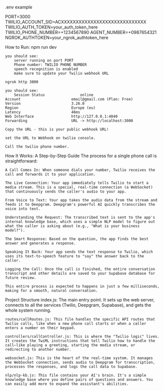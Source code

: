 .env example

PORT=3000
TWILIO_ACCOUNT_SID=ACXXXXXXXXXXXXXXXXXXXXXXXXXXXXX
TWILIO_AUTH_TOKEN=your_auth_token_here
TWILIO_PHONE_NUMBER=+1234567890
AGENT_NUMBER=+0987654321
NGROK_AUTHTOKEN=your_ngrok_authtoken_here


How to Run:
    npm run dev

    you should see:
        server running on port PORT
        Phone number: TWILIO PHONE NUMBER
        speech recognition is enabled
        make sure to update your Twilio webhook URL

    ngrok http 3000

    you should see:
        Session Status                online                                                                                    Account                       email@gmail.com (Plan: Free)                                                        Version                       3.26.0                                                                                    Region                        Europe (eu)                                                                               Latency                       46ms                                                                                      Web Interface                 http://127.0.0.1:4040                                                                     Forwarding                    URL -> http://localhost:3000

    Copy the URL - this is your public webhook URL!

    set the URL to Webhook on twilio console.

    Call the twilio phone number.


How It Works: A Step-by-Step Guide
    The process for a single phone call is straightforward:

    A Call Comes In: When someone dials your number, Twilio receives the call and forwards it to your application.

    The Live Connection: Your app immediately tells Twilio to start a media stream. This is a special, real-time connection (a WebSocket) that continuously sends the caller's audio to your app.

    From Voice to Text: Your app takes the audio data from the stream and feeds it to Deepgram. Deepgram's powerful AI quickly transcribes the voice into text.

    Understanding the Request: The transcribed text is sent to the app's internal knowledge base, which uses a simple NLP model to figure out what the caller is asking about (e.g., "What is your business model?").

    The Smart Response: Based on the question, the app finds the best answer and generates a response.

    Speaking It Back: Your app sends the text response to Twilio, which uses its text-to-speech feature to "say" the answer back to the caller.

    Logging the Call: Once the call is finished, the entire conversation transcript and other details are saved to your Supabase database for future review.

    This entire process is expected to happens in just a few milliseconds, making for a smooth, natural conversation.

Project Structure
    index.js: The main entry point. It sets up the web server, connects to all the services (Twilio, Deepgram, Supabase), and gets the whole system running.

    routes/callRoutes.js: This file handles the specific API routes that Twilio calls, like when a new phone call starts or when a caller enters a number on their keypad.

    controllers/callController.js: This is where the "Twilio logic" lives. It creates the TwiML instructions that tell Twilio how to handle the call—like playing a greeting, starting the media stream, or redirecting to another number.

    websocket.js: This is the heart of the real-time system. It manages the WebSocket connection, sends audio to Deepgram for transcription, processes the responses, and logs the call data to Supabase.

    nlp/nlp-kb.js: This file contains your AI's brain. It's a simple knowledge base where you define pairs of questions and answers. You can easily add more to expand the assistant's abilities.